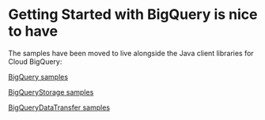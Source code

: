 # Getting Started with BigQuery is nice to have

The samples have been moved to live alongside the Java client libraries for Cloud BigQuery:

[BigQuery samples](https://github.com/googleapis/java-bigquery/tree/master/samples/snippets/src/main/java/com/example/bigquery)

[BigQueryStorage samples](https://github.com/googleapis/java-bigquerystorage/tree/master/samples/snippets/src/main/java/com/example/bigquerystorage)

[BigQueryDataTransfer samples](https://github.com/googleapis/java-bigquerydatatransfer/tree/master/samples/snippets/src/main/java/com/example/bigquerydatatransfer)